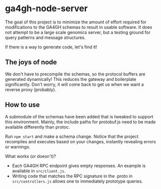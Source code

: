 # ga4gh-node-server

The goal of this project is to minimize the amount of effort required for modifications to the GA4GH schemas to result in usable software. It does not attempt to be a large scale genomics server, but a testing ground for query patterns and message structures.

If there is a way to generate code, let's find it!

## The joys of node

We don't have to precompile the schemas, so the protocol buffers are generated dynamically! This reduces the gateway and boilerplate significantly. Don't worry, it will come back to get us when we want a reverse proxy (probably).

## How to use

A submodule of the schemas have been added that is tweaked to support this environment. Mainly, the include paths for protobuf.js need to be made available differently than protoc.

Run `npm start` and make a schema change. Notice that the project recompiles and executes based on your changes, instantly revealing errors or warnings.

What works (or doesn't)?

* Each GA4GH RPC endpoint gives empty responses. An example is available in `src/client.js`.
* Writing code that matches the RPC signature in the .proto in `src/controllers.js` allows one to immediately prototype queries.